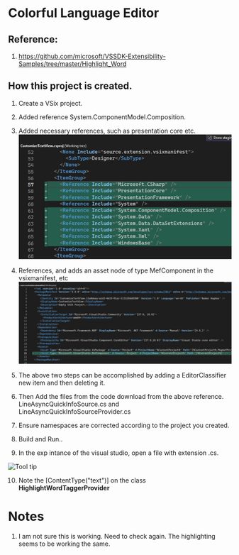 # Colorful Language Editor

## Reference: 
1. https://github.com/microsoft/VSSDK-Extensibility-Samples/tree/master/Highlight_Word

## How this project is created. 
1. Create a VSix project.

2. Added reference System.ComponentModel.Composition.

3. Added necessary references, such as presentation core etc.
![Additions to Cs Proj file](images/50_50AdditionsToCsProjFile.jpg)

4. References, and adds an asset node of type MefComponent in the vsixmanifest, etc
![Additions to .vsixmanifest file](images/51_50AdditionsToVSixManifest.jpg)

5. The above two steps can be accomplished by adding a EditorClassifier new item and then deleting it.

6. Then Add the files from the code download from the above reference. LineAsyncQuickInfoSource.cs and LineAsyncQuickInfoSourceProvider.cs

7. Ensure namespaces are corrected according to the project you created. 

8. Build and Run..

9. In the exp intance of the visual studio, open a file with extension .cs. 

![Tool tip ](images/52_50ToolTipeInAction.jpg)

10. Note the [ContentType("text")] on the class **HighlightWordTaggerProvider**


# Notes
1. I am not sure this is working. Need to check again. The highlighting seems to be working the same. 
